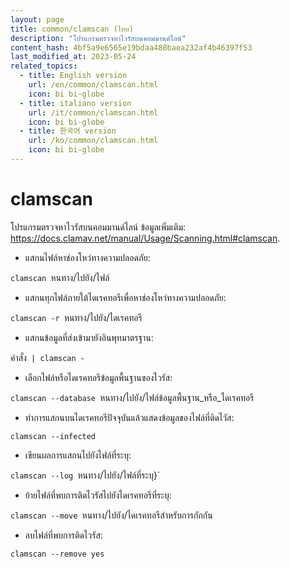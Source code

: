 ```yaml
---
layout: page
title: common/clamscan (ไทย)
description: "โปรแกรมตรวจหาไวรัสบนคอมมานด์ไลน์"
content_hash: 4bf5a9e6565e19bdaa488baea232af4b46397f53
last_modified_at: 2023-05-24
related_topics:
  - title: English version
    url: /en/common/clamscan.html
    icon: bi bi-globe
  - title: italiano version
    url: /it/common/clamscan.html
    icon: bi bi-globe
  - title: 한국어 version
    url: /ko/common/clamscan.html
    icon: bi bi-globe
---
```

# clamscan

โปรแกรมตรวจหาไวรัสบนคอมมานด์ไลน์
ข้อมูลเพิ่มเติม: <https://docs.clamav.net/manual/Usage/Scanning.html#clamscan>.

- แสกนไฟล์หาช่องโหว่ทางความปลอดภัย:

`clamscan `<span class="tldr-var badge badge-pill bg-dark-lm bg-white-dm text-white-lm text-dark-dm font-weight-bold">หนทาง/ไปยัง/ไฟล์</span>

- แสกนทุกไฟล์ภายใต้ไดเรคทอรีเพื่อหาช่องโหว่ทางความปลอดภัย:

`clamscan -r `<span class="tldr-var badge badge-pill bg-dark-lm bg-white-dm text-white-lm text-dark-dm font-weight-bold">หนทาง/ไปยัง/ไดเรคทอรี</span>

- แสกนข้อมูลที่ส่งเข้ามายังอินพุทมาตรฐาน:

<span class="tldr-var badge badge-pill bg-dark-lm bg-white-dm text-white-lm text-dark-dm font-weight-bold">คำสั่ง</span>` | clamscan -`

- เลือกไฟล์หรือไดเรคทอรีข้อมูลพื้นฐานของไวรัส:

`clamscan --database `<span class="tldr-var badge badge-pill bg-dark-lm bg-white-dm text-white-lm text-dark-dm font-weight-bold">หนทาง/ไปยัง/ไฟล์ข้อมูลพื้นฐาน_หรือ_ไดเรคทอรี</span>

- ทำการแสกนบนไดเรคทอรีปัจจุบันแล้วแสดงข้อมูลของไฟล์ที่ติดไวัส:

`clamscan --infected`

- เขียนผลการแสกนไปยังไฟล์ที่ระบุ:

`clamscan --log `<span class="tldr-var badge badge-pill bg-dark-lm bg-white-dm text-white-lm text-dark-dm font-weight-bold">หนทาง/ไปยัง/ไฟล์ที่ระบุ}`

- ย้ายไฟล์ที่พบการติดไวรัสไปยังไดเรคทอรีที่ระบุ:

`clamscan --move `<span class="tldr-var badge badge-pill bg-dark-lm bg-white-dm text-white-lm text-dark-dm font-weight-bold">หนทาง/ไปยัง/ไดเรคทอรีสำหรับการกักกัน</span>

- ลบไฟล์ที่พบการติดไวรัส:

`clamscan --remove yes`
